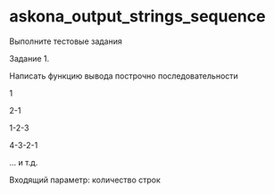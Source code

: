 # askona_output_strings_sequence

Выполните тестовые задания

Задание 1.

Написать функцию вывода построчно последовательности

1

2-1

1-2-3

4-3-2-1

... и т.д.

Входящий параметр: количество строк

